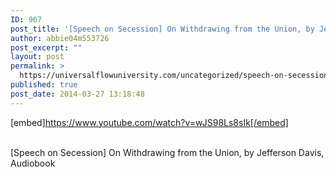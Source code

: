 ```yaml
---
ID: 967
post_title: '[Speech on Secession] On Withdrawing from the Union, by Jefferson Davis,'
author: abbie04m553726
post_excerpt: ""
layout: post
permalink: >
  https://universalflowuniversity.com/uncategorized/speech-on-secession-on-withdrawing-from-the-union-by-jefferson-davis/
published: true
post_date: 2014-03-27 13:18:48
---
```

[embed]https://www.youtube.com/watch?v=wJS98Ls8sIk[/embed]</br></br>
<p>[Speech on Secession] On Withdrawing from the Union, by Jefferson Davis, Audiobook</p>